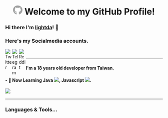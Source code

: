 <h1 align=center><img width="30px" height="30px" src="https://github.com/GoneTone/GoneTone/blob/master/images/svg/github-brands.svg" /> Welcome to my GitHub Profile!</h1>

### Hi there I'm [lightda](https://github.com/lightda104530)! 👋
### Here's my Socialmedia accounts.
<a href="https://twitter.com/lightda104530">
  <img align="left" alt="Twitter" width="22px" src="https://github.com/lightda104530/lightda104530/blob/master/svg/social/twitter.svg" />
</a>
<a href="https://t.me/lightda">
  <img align="left" alt="Telegram" width="22px" src="https://github.com/lightda104530/lightda104530/blob/master/svg/social/telegram.svg" />
</a>
<a href="https://www.reddit.com/user/lightda104530">
  <img align="left" alt="Reddit" width="22px" src="https://github.com/lightda104530/lightda104530/blob/master/svg/social/reddit.svg" />
</a>
<br />
<hr>

#### I'm a 18 years old developer from Taiwan.
#### - 📖 Now Learning Java <code><img width="26px" src="https://github.com/lightda104530/lightda104530/blob/master/svg/langs/java.svg"></code>, Javascript <code><img width="26px" src="https://github.com/lightda104530/lightda104530/blob/master/svg/langs/javascript.svg"></code>.



<img src="https://github-readme-stats.vercel.app/api?username=lightda104530&show_icons=true&title_color=fff&icon_color=79ff97&text_color=9f9f9f&bg_color=151515">

***********************************

### Languages & Tools...

<p align="center">


</p>
<!--
**lightda104530/lightda104530** is a ✨ _special_ ✨ repository because its `README.md` (this file) appears on your GitHub profile.

Here are some ideas to get you started:

- 🔭 I’m currently working on ...
- 🌱 I’m currently learning ...
- 👯 I’m looking to collaborate on ...
- 🤔 I’m looking for help with ...
- 💬 Ask me about ...
- 📫 How to reach me: ...
- 😄 Pronouns: ...
- ⚡ Fun fact: ...
-->
